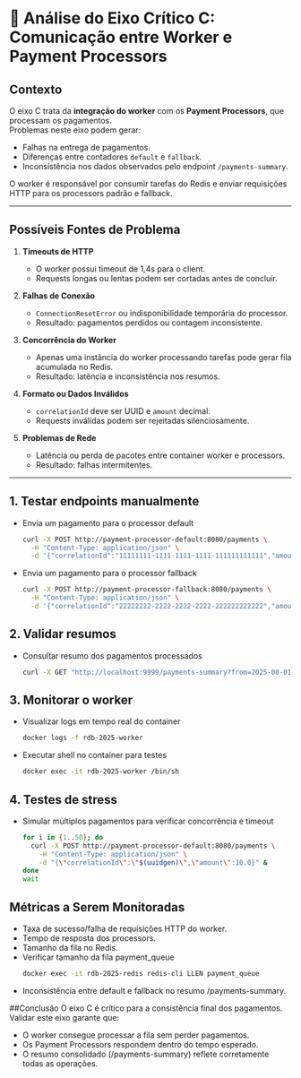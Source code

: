 # 📌 Análise do Eixo Crítico C: Comunicação entre Worker e Payment Processors

## Contexto
O eixo C trata da **integração do worker** com os **Payment Processors**, que processam os pagamentos.  
Problemas neste eixo podem gerar:

- Falhas na entrega de pagamentos.
- Diferenças entre contadores `default` e `fallback`.
- Inconsistência nos dados observados pelo endpoint `/payments-summary`.

O worker é responsável por consumir tarefas do Redis e enviar requisições HTTP para os processors padrão e fallback.

---

## Possíveis Fontes de Problema

1. **Timeouts de HTTP**
   - O worker possui timeout de 1,4s para o client.
   - Requests longas ou lentas podem ser cortadas antes de concluir.
   
2. **Falhas de Conexão**
   - `ConnectionResetError` ou indisponibilidade temporária do processor.
   - Resultado: pagamentos perdidos ou contagem inconsistente.

3. **Concorrência do Worker**
   - Apenas uma instância do worker processando tarefas pode gerar fila acumulada no Redis.
   - Resultado: latência e inconsistência nos resumos.

4. **Formato ou Dados Inválidos**
   - `correlationId` deve ser UUID e `amount` decimal.
   - Requests inválidas podem ser rejeitadas silenciosamente.

5. **Problemas de Rede**
   - Latência ou perda de pacotes entre container worker e processors.
   - Resultado: falhas intermitentes.

---

## 1. Testar endpoints manualmente
- Envia um pagamento para o processor default
  ```bash
  curl -X POST http://payment-processor-default:8080/payments \
    -H "Content-Type: application/json" \
    -d '{"correlationId":"11111111-1111-1111-1111-111111111111","amount":19.90}'

- Envia um pagamento para o processor fallback
  ```bash
  curl -X POST http://payment-processor-fallback:8080/payments \
    -H "Content-Type: application/json" \
    -d '{"correlationId":"22222222-2222-2222-2222-222222222222","amount":9.90}'

## 2. Validar resumos
- Consultar resumo dos pagamentos processados
  ```bash
  curl -X GET "http://localhost:9999/payments-summary?from=2025-08-01T00:00:00Z&to=2025-08-15T23:59:59Z"

## 3. Monitorar o worker
- Visualizar logs em tempo real do container
  ```bash
  docker logs -f rdb-2025-worker

- Executar shell no container para testes
  ```bash
  docker exec -it rdb-2025-worker /bin/sh

## 4. Testes de stress
- Simular múltiplos pagamentos para verificar concorrência e timeout
  ```bash
  for i in {1..50}; do
    curl -X POST http://payment-processor-default:8080/payments \
      -H "Content-Type: application/json" \
      -d "{\"correlationId\":\"$(uuidgen)\",\"amount\":10.0}" &
  done
  wait

## Métricas a Serem Monitoradas
- Taxa de sucesso/falha de requisições HTTP do worker.
- Tempo de resposta dos processors.
- Tamanho da fila no Redis.
- Verificar tamanho da fila payment_queue
  ```bash
  docker exec -it rdb-2025-redis redis-cli LLEN payment_queue
- Inconsistência entre default e fallback no resumo /payments-summary.

##Conclusão
O eixo C é crítico para a consistência final dos pagamentos.
Validar este eixo garante que:
- O worker consegue processar a fila sem perder pagamentos.
- Os Payment Processors respondem dentro do tempo esperado.
- O resumo consolidado (/payments-summary) reflete corretamente todas as operações.